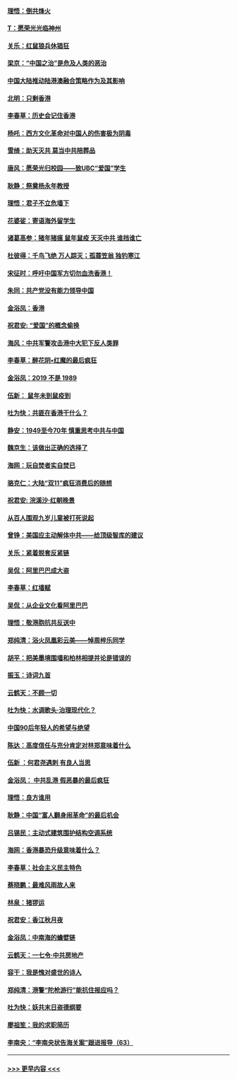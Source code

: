 #### [理悟：倒共烽火](../pages/nsc993/n11668844.md?t=11210855) 
#### [T：愿荣光光临神州](../pages/nsc993/n11668421.md?t=11210855) 
#### [关乐：红鼠狼兵休猖狂](../pages/nsc993/n11668378.md?t=11210855) 
#### [梁京：“中国之治”是危及人类的恶治](../pages/nsc993/n11668328.md?t=11210855) 
#### [中国大陆推动陆港澳融合策略作为及其影响](../pages/nsc993/n11668157.md?t=11210855) 
#### [北明：只剩香港](../pages/nsc993/n11668002.md?t=11210855) 
#### [李春草：历史会记住香港](../pages/nsc993/n11667927.md?t=11210855) 
#### [杨吒：西方文化革命对中国人的伤害极为阴毒](../pages/nsc993/n11664521.md?t=11210855) 
#### [雪绮：助天灭共 莫当中共陪葬品](../pages/nsc993/n11662650.md?t=11210855) 
#### [唐风：愿荣光归校园——致UBC“爱国”学生](../pages/nsc993/n11662194.md?t=11210855) 
#### [耿静：祭奠杨永年教授](../pages/nsc993/n11662514.md?t=11210855) 
#### [理悟：君子不立危墙下](../pages/nsc993/n11662172.md?t=11210855) 
#### [花婆娑：寄语海外留学生](../pages/nsc993/n11662121.md?t=11210855) 
#### [诸葛高参：猪年猪瘟 鼠年鼠疫 天灭中共 谁挡谁亡](../pages/nsc993/n11661980.md?t=11210855) 
#### [杜彼得：千鸟飞绝 万人踪灭；孤蓑笠翁 独钓寒江](../pages/nsc993/n11661170.md?t=11210855) 
#### [宋征时：呼吁中国军方切勿血洗香港！](../pages/nsc993/n11415318.md?t=11210855) 
#### [朱同：共产党没有能力领导中国](../pages/nsc993/n11660421.md?t=11210855) 
#### [金浴凤：香港](../pages/nsc993/n11660419.md?t=11210855) 
#### [祝君安: “爱国”的概念偷换](../pages/nsc993/n11659706.md?t=11210855) 
#### [海风：中共军警攻击港中大犯下反人类罪](../pages/nsc993/n11659632.md?t=11210855) 
#### [李春草：醉花阴•红魔的最后疯狂](../pages/nsc993/n11659287.md?t=11210855) 
#### [金浴凤：2019 不是 1989](../pages/nsc993/n11657663.md?t=11210855) 
#### [伍新： 鼠年未到鼠疫到](../pages/nsc993/n11655098.md?t=11210855) 
#### [吐为快：共匪在香港干什么？](../pages/nsc993/n11654891.md?t=11210855) 
#### [静安：1949至今70年 慎重思考中共与中国](../pages/nsc993/n11651244.md?t=11210855) 
#### [魏京生：该做出正确的选择了](../pages/nsc993/n11653084.md?t=11210855) 
#### [海网：玩自焚者实自焚已](../pages/nsc993/n11652423.md?t=11210855) 
#### [骆克仁：大陆“双11”疯狂消费后的随想](../pages/nsc993/n11652305.md?t=11210855) 
#### [祝君安: 浣溪沙·红朝晚景](../pages/nsc993/n11652258.md?t=11210855) 
#### [从百人围观九岁儿童被打死说起](../pages/nsc993/n11651030.md?t=11210855) 
#### [曾铮：美国应主动解体中共——给顶级智库的建议](../pages/nsc993/n11649888.md?t=11210855) 
#### [关乐：紧着脱套反紧链](../pages/nsc993/n11649069.md?t=11210855) 
#### [吴侃：阿里巴巴成大盗](../pages/nsc993/n11645523.md?t=11210855) 
#### [李春草：红墙赋](../pages/nsc993/n11646389.md?t=11210855) 
#### [吴侃：从企业文化看阿里巴巴](../pages/nsc993/n11645476.md?t=11210855) 
#### [理悟：敬港胞抗共反送中](../pages/nsc993/n11645466.md?t=11210855) 
#### [郑纯清：浴火凤凰彩云美——悼周梓乐同学](../pages/nsc993/n11645155.md?t=11210855) 
#### [胡平：把美墨境围墙和柏林相提并论是错误的](../pages/nsc993/n11645134.md?t=11210855) 
#### [振玉：诗词九首](../pages/nsc993/n11644081.md?t=11210855) 
#### [云鹤天：不顾一切](../pages/nsc993/n11643508.md?t=11210855) 
#### [吐为快：水调歌头·治理现代化？](../pages/nsc993/n11643485.md?t=11210855) 
#### [中国90后年轻人的希望与绝望](../pages/nsc993/n11642317.md?t=11210855) 
#### [陈达：高度信任与充分肯定对林郑意味着什么](../pages/nsc993/n11641441.md?t=11210855) 
#### [伍新 ：何君尧遇刺 有良人当思](../pages/nsc993/n11641503.md?t=11210855) 
#### [金浴凤： 中共乱港  假恶暴的最后疯狂](../pages/nsc993/n11641495.md?t=11210855) 
#### [理悟：良方谁用](../pages/nsc993/n11641463.md?t=11210855) 
#### [耿静：中国“富人翻身闹革命”的最后机会](../pages/nsc993/n11640655.md?t=11210855) 
#### [吕锡民：主动式建筑围护结构空调系统](../pages/nsc993/n11640168.md?t=11210855) 
#### [海网：香港暴恐升级意味着什么？](../pages/nsc993/n11635904.md?t=11210855) 
#### [李春草：社会主义民主特色](../pages/nsc993/n11634657.md?t=11210855) 
#### [蔡晓鹏：最难风雨故人来](../pages/nsc993/n11633145.md?t=11210855) 
#### [林泉：猪猡运](../pages/nsc993/n11631469.md?t=11210855) 
#### [祝君安：香江秋月夜](../pages/nsc993/n11631440.md?t=11210855) 
#### [金浴凤：中南海的蟾嬖链](../pages/nsc993/n11631290.md?t=11210855) 
#### [云鹤天：一七令·中共房地产](../pages/nsc993/n11630084.md?t=11210855) 
#### [容干：我是愧对盛世的诗人](../pages/nsc993/n11630059.md?t=11210855) 
#### [郑纯清：港警“陀枪游行”能抗住报应吗？](../pages/nsc993/n11629999.md?t=11210855) 
#### [吐为快：妖共末日盗德纲要](../pages/nsc993/n11628610.md?t=11210855) 
#### [廖祖笙：我的求职简历](../pages/nsc993/n11628492.md?t=11210855) 
#### [李南央：“李南央状告海关案”跟进报导（63）](../pages/nsc993/n11627039.md?t=11210855) 

----
#### [ >>> 更早内容 <<< ](../indexes/nsc993-earlier.md)
